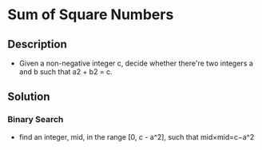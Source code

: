 # Sum of Square Numbers

## Description

* Given a non-negative integer c, decide whether there're two integers a and b such that a2 + b2 = c.

## Solution

### Binary Search

*  find an integer, mid, in the range [0, c - a^2], such that mid×mid=c−a^2
